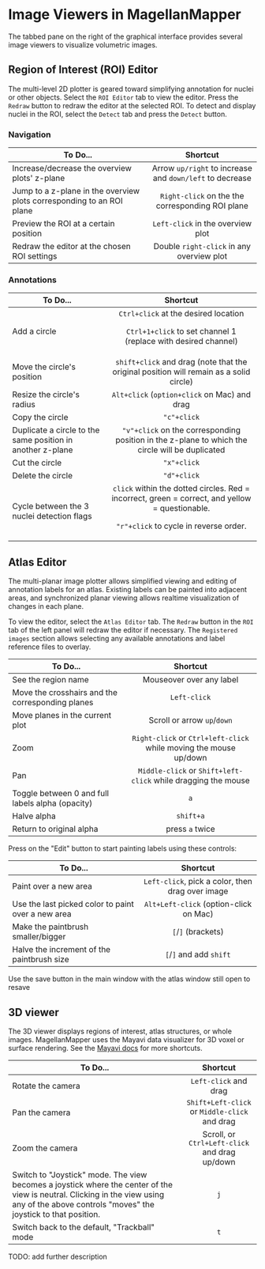 # Image Viewers in MagellanMapper

The tabbed pane on the right of the graphical interface provides several  image viewers to visualize volumetric images.

## Region of Interest (ROI) Editor

The multi-level 2D plotter is geared toward simplifying annotation for nuclei or other objects. Select the `ROI Editor` tab to view the editor. Press the `Redraw` button to redraw the editor at the selected ROI. To detect and display nuclei in the ROI, select the `Detect` tab and press the `Detect` button.

### Navigation

| To Do...        | Shortcut            |
| ---------------- | :------------------: |
| Increase/decrease the overview plots' z-plane | Arrow `up/right` to increase and `down/left` to decrease |
| Jump to a z-plane in the overview plots corresponding to an ROI plane | `Right-click` on the the corresponding ROI plane |
| Preview the ROI at a certain position | `Left-click` in the overview plot |
| Redraw the editor at the chosen ROI settings | Double `right-click` in any overview plot |

### Annotations

| To Do...        | Shortcut            |
| ---------------- | :------------------: |
| Add a circle | `Ctrl+click` at the desired location <p>`Ctrl+1+click` to set channel 1 (replace with desired channel) |
| Move the circle's position | `shift+click` and drag (note that the original position will remain as a solid circle) |
| Resize the circle's radius | `Alt+click` (`option+click` on Mac) and drag |
| Copy the circle | `"c"+click` |
| Duplicate a circle to the same position in another z-plane | `"v"+click` on the corresponding position in the z-plane to which the circle will be duplicated |
| Cut the circle | `"x"+click` |
| Delete the circle | `"d"+click` |
| Cycle between the 3 nuclei detection flags | `click` within the dotted circles. Red = incorrect, green = correct, and yellow = questionable. <p>`"r"+click` to cycle in reverse order. |


## Atlas Editor

The multi-planar image plotter allows simplified viewing and editing of annotation labels for an atlas. Existing labels can be painted into adjacent areas, and synchronized planar viewing allows realtime visualization of changes in each plane.

To view the editor, select the `Atlas Editor` tab. The `Redraw` button in the `ROI` tab of the left panel will redraw the editor if necessary. The `Registered images` section allows selecting any available annotations and label reference files to overlay.

| To Do...       | Shortcut                    |
| ------------- |:-------------------------: |
| See the region name | Mouseover over any label |
| Move the crosshairs and the corresponding planes | `Left-click` |
| Move planes in the current plot | Scroll or arrow `up`/`down`|
| Zoom | `Right-click` or `Ctrl+left-click` while moving the mouse up/down |
| Pan | `Middle-click` or `Shift+left-click` while dragging the mouse |
| Toggle between 0 and full labels alpha (opacity) | `a` |
| Halve alpha | `shift+a` |
| Return to original alpha | press `a` twice |

Press on the "Edit" button to start painting labels using these controls:

| To Do...        | Shortcut                    |
| ------------- |:-------------------------:|
|Paint over a new area | `Left-click`, pick a color, then drag over image |
| Use the last picked color to paint over a new area | `Alt+Left-click` (option-click on Mac) |
| Make the paintbrush smaller/bigger | `[`/`]` (brackets) |
| Halve the increment of the paintbrush size | `[`/`]` and add `shift` |


Use the save button in the main window with the atlas window still open to resave


## 3D viewer

The 3D viewer displays regions of interest, atlas structures, or whole images. MagellanMapper uses the Mayavi data visualizer for 3D voxel or surface rendering. See the [Mayavi docs](https://docs.enthought.com/mayavi/mayavi/application.html#keyboard-interaction) for more shortcuts.

| To Do...        | Shortcut                    |
| ------------- |:-------------------------:|
|Rotate the camera | `Left-click` and drag |
| Pan the camera | `Shift+Left-click` or `Middle-click` and drag |
| Zoom the camera | Scroll, or `Ctrl+Left-click` and drag up/down |
| Switch to "Joystick" mode. The view becomes a joystick where the center of the view is neutral. Clicking in the view using any of the above controls "moves" the joystick to that position. | `j`  |
| Switch back to the default, "Trackball" mode | `t` |

TODO: add further description
